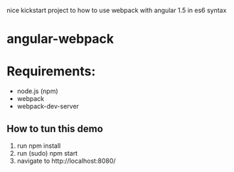 nice kickstart project to how to use webpack with angular 1.5 in es6 syntax

# angular-webpack

# Requirements:
- node.js (npm)
- webpack
- webpack-dev-server


How to tun this demo
---------------------------------------------

1. run npm install
2. run (sudo) npm start
3. navigate to http://localhost:8080/